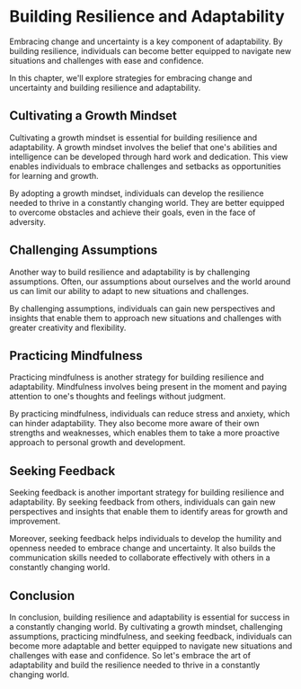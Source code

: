 Building Resilience and Adaptability
=================================================================================

Embracing change and uncertainty is a key component of adaptability. By building resilience, individuals can become better equipped to navigate new situations and challenges with ease and confidence.

In this chapter, we'll explore strategies for embracing change and uncertainty and building resilience and adaptability.

Cultivating a Growth Mindset
----------------------------

Cultivating a growth mindset is essential for building resilience and adaptability. A growth mindset involves the belief that one's abilities and intelligence can be developed through hard work and dedication. This view enables individuals to embrace challenges and setbacks as opportunities for learning and growth.

By adopting a growth mindset, individuals can develop the resilience needed to thrive in a constantly changing world. They are better equipped to overcome obstacles and achieve their goals, even in the face of adversity.

Challenging Assumptions
-----------------------

Another way to build resilience and adaptability is by challenging assumptions. Often, our assumptions about ourselves and the world around us can limit our ability to adapt to new situations and challenges.

By challenging assumptions, individuals can gain new perspectives and insights that enable them to approach new situations and challenges with greater creativity and flexibility.

Practicing Mindfulness
----------------------

Practicing mindfulness is another strategy for building resilience and adaptability. Mindfulness involves being present in the moment and paying attention to one's thoughts and feelings without judgment.

By practicing mindfulness, individuals can reduce stress and anxiety, which can hinder adaptability. They also become more aware of their own strengths and weaknesses, which enables them to take a more proactive approach to personal growth and development.

Seeking Feedback
----------------

Seeking feedback is another important strategy for building resilience and adaptability. By seeking feedback from others, individuals can gain new perspectives and insights that enable them to identify areas for growth and improvement.

Moreover, seeking feedback helps individuals to develop the humility and openness needed to embrace change and uncertainty. It also builds the communication skills needed to collaborate effectively with others in a constantly changing world.

Conclusion
----------

In conclusion, building resilience and adaptability is essential for success in a constantly changing world. By cultivating a growth mindset, challenging assumptions, practicing mindfulness, and seeking feedback, individuals can become more adaptable and better equipped to navigate new situations and challenges with ease and confidence. So let's embrace the art of adaptability and build the resilience needed to thrive in a constantly changing world.
